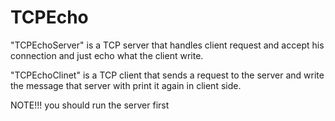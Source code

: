 # TCPEcho

"TCPEchoServer" is a TCP server that handles client request and accept his connection and just echo what the client write.

"TCPEchoClinet" is a TCP client that sends a request to the server and write the message that server with print it again in client side.

NOTE!!! you should run the server first
